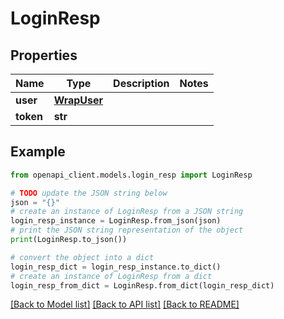 # LoginResp


## Properties

Name | Type | Description | Notes
------------ | ------------- | ------------- | -------------
**user** | [**WrapUser**](WrapUser.md) |  | 
**token** | **str** |  | 

## Example

```python
from openapi_client.models.login_resp import LoginResp

# TODO update the JSON string below
json = "{}"
# create an instance of LoginResp from a JSON string
login_resp_instance = LoginResp.from_json(json)
# print the JSON string representation of the object
print(LoginResp.to_json())

# convert the object into a dict
login_resp_dict = login_resp_instance.to_dict()
# create an instance of LoginResp from a dict
login_resp_from_dict = LoginResp.from_dict(login_resp_dict)
```
[[Back to Model list]](../README.md#documentation-for-models) [[Back to API list]](../README.md#documentation-for-api-endpoints) [[Back to README]](../README.md)


